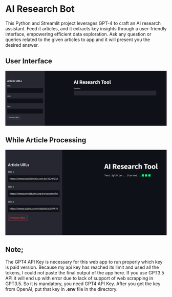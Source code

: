 # AI Research Bot

This Python and Streamlit project leverages GPT-4 to craft an AI research assistant. Feed it articles, and it extracts key insights through a user-friendly interface, empowering efficient data exploration. Ask any question or queries related to the given articles to app and it will present you the desired answer.


## **User Interface**

![](image1.png)


## **While Article Processing**

![](image2.png)


## **Note;**
The GPT4 API Key is necessary for this web app to run properly which key is paid version. Because my api key has reached its limit and used all the tokens, I could not paste the final output of the app here. If you use GPT3.5 API it will end up with error due to lack of support of web scrapping in GPT3.5. So it is mandatory, you need GPT4 API Key. After you get the key from OpenAI, put that key in **.env** file in the directory.
